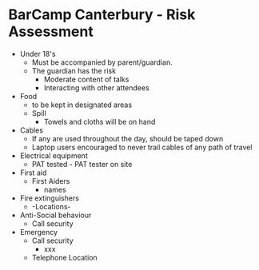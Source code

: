 BarCamp Canterbury - Risk Assessment
====================================

* Under 18's
    * Must be accompanied by parent/guardian.
    * The guardian has the risk
        * Moderate content of talks
        * Interacting with other attendees
* Food 
    * to be kept in designated areas
    * Spill
        * Towels and cloths will be on hand
* Cables
    * If any are used throughout the day, should be taped down
    * Laptop users encouraged to never trail cables of any path of travel
* Electrical equipment
    * PAT tested - PAT tester on site
* First aid
    * First Aiders
        * names
* Fire extinguishers
    * -Locations-
* Anti-Social behaviour
    * Call security
* Emergency
    * Call security
        * xxx
    * Telephone Location

